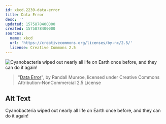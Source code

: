 ```yaml
---
id: xkcd.2239-data-error
title: Data Error
desc: ''
updated: 1575878400000
created: 1575878400000
sources:
  name: xkcd
  url: 'https://creativecommons.org/licenses/by-nc/2.5/'
  license: Creative Commons 2.5
---
```

![Cyanobacteria wiped out nearly all life on Earth once before, and they can do it again!](https://imgs.xkcd.com/comics/data_error.png)
> "[Data Error](https://xkcd.com/2239/)", by Randall Munroe, licensed under Creative Commons Attribution-NonCommercial 2.5 License

## Alt Text
Cyanobacteria wiped out nearly all life on Earth once before, and they can do it again!
